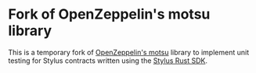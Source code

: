 # Fork of OpenZeppelin's motsu library

This is a temporary fork of [OpenZeppelin's motsu](https://github.com/OpenZeppelin/rust-contracts-stylus/tree/main/lib/motsu) library to implement unit testing for Stylus contracts written using the [Stylus Rust SDK](https://github.com/OffchainLabs/stylus-sdk-rs).